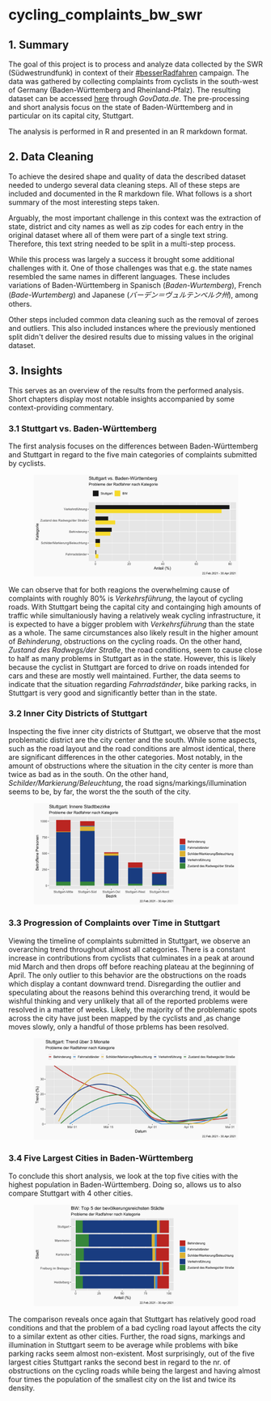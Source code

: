 # cycling_complaints_bw_swr

## 1. Summary
The goal of this project is to process and analyze data collected by the SWR (Südwestrundfunk) in context of their [#besserRadfahren](https://www.swr.de/radfahren/besser-radfahren-im-suedwesten-106.html) campaign. The data was gathered by collecting complaints from cyclists in the south-west of Germany (Baden-Württemberg and Rheinland-Pfalz). The resulting dataset can be accessed [here](https://www.govdata.de/web/guest/daten/-/details/besserradfahren-swr-umfrage) through _GovData.de_.
The pre-processing and short analysis focus on the state of Baden-Württemberg and in particular on its capital city, Stuttgart.

The analysis is performed in R and presented in an R markdown format.

## 2. Data Cleaning
To achieve the desired shape and quality of data the described dataset needed to undergo several data cleaning steps. All of these steps are included and documented in the R markdown file. What follows is a short summary of the most interesting steps taken.

Arguably, the most important challenge in this context was the extraction of state, district and city names as well as zip codes for each entry in the original dataset where all of them were part of a single text string. Therefore, this text string needed to be split in a multi-step process.

While this process was largely a success it brought some additional challenges with it. One of those challenges was that e.g. the state names resembled the same names in different languages. These includes variations of Baden-Württemberg in Spanisch (_Baden-Wurtemberg_), French (_Bade-Wurtemberg_) and Japanese (_バーデン＝ヴュルテンベルク州_), among others.

Other steps included common data cleaning such as the removal of zeroes and outliers. This also included instances where the previously mentioned split didn't deliver the desired results due to missing values in the original dataset. 

## 3. Insights
This serves as an overview of the results from the performed analysis. Short chapters display most notable insights accompanied by some context-providing commentary.

### 3.1 Stuttgart vs. Baden-Württemberg
The first analysis focuses on the differences between Baden-Württemberg and Stuttgart in regard to the five main categories of complaints submitted by cyclists.

<p align="center">
  <img src="images/1_stuttgart_vs_bw.png" width="80%" />
</p>

We can observe that for both reagions the overwhelming cause of complaints with roughly 80% is _Verkehrsführung_, the layout of cycling roads. With Stuttgart being the capital city and containging high amounts of traffic while simultaniously having a relatively weak cycling infrastructure, it is expected to have a bigger problem with _Verkehrsführung_ than the state as a whole. The same circumstances also likely result in the higher amount of _Behinderung_, obstructions on the cycling roads.
On the other hand, _Zustand des Radwegs/der Straße_, the road conditions, seem to cause close to half as many problems in Stuttgart as in the state. However, this is likely because the cyclist in Stuttgart are forced to drive on roads intended for cars and these are mostly well maintained.
Further, the data seems to indicate that the situation regarding _Fahrradständer_, bike parking racks, in Stuttgart is very good and significantly better than in the state.

### 3.2 Inner City Districts of Stuttgart
Inspecting the five inner city districts of Stuttgart, we observe that the most problematic district are the city center and the south. While some aspects, such as the road layout and the road conditions are almost identical, there are significant differences in the other categories. Most notably, in the amount of obstructions where the situation in the city center is more than twice as bad as in the south. On the other hand, _Schilder/Markierung/Beleuchtung_, the road signs/markings/illumination seems to be, by far, the worst the the south of the city.

<p align="center">
  <img src="images/2_stuttgart_inner_dist.png" width="80%" />
</p>
 
### 3.3 Progression of Complaints over Time in Stuttgart
Viewing the timeline of complaints submitted in Stuttgart, we observe an overarching trend throughout almost all categories. There is a constant increase in contributions from cyclists that culminates in a peak at around mid March and then drops off before reaching plateau at the beginning of April. The only outlier to this behavior are the obstructions on the roads which display a contant downward trend.
Disregarding the outlier and speculating about the reasons behind this overarching trend, it would be wishful thinking and very unlikely that all of the reported problems were resolved in a matter of weeks. Likely, the majority of the problematic spots across the city have just been mapped by the cyclists and ,as change moves slowly, only a handful of those prblems has been resolved.

<p align="center">
  <img src="images/3_stuttgart_trend.png" width="80%" />
</p>

### 3.4 Five Largest Cities in Baden-Württemberg

To conclude this short analysis, we look at the top five cities with the highest population in Baden-Württemberg. Doing so, allows us to also compare Stuttgart with 4 other cities.

<p align="center">
  <img src="images/4_bw_top5.png" width="80%" />
</p>

The comparison reveals once again that Stuttgart has relatively good road conditions and that the problem of a bad cycling road layout affects the city to a similar extent as other cities. Further, the road signs, markings and illumination in Stuttgart seem to be average while problems with bike parking racks seem almost non-existent. Most surprisingly, out of the five largest cities Stuttgart ranks the second best in regard to the nr. of obstructions on the cycling roads while being the largest and having almost four times the population of the smallest city on the list and twice its density.
